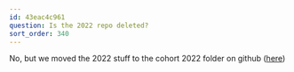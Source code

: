 ```yaml
---
id: 43eac4c961
question: Is the 2022 repo deleted?
sort_order: 340
---
```


No, but we moved the 2022 stuff to the cohort 2022 folder on github ([here](https://github.com/DataTalksClub/data-engineering-zoomcamp/tree/main/cohorts/2022))

